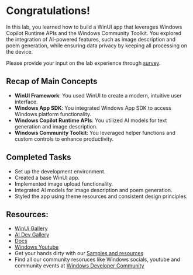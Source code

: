 # Congratulations! 

In this lab, you learned how to build a WinUI app that leverages Windows Copilot Runtime APIs and the Windows Community Toolkit. You explored the integration of AI-powered features, such as image description and poem generation, while ensuring data privacy by keeping all processing on the device.

Please provide your input on the lab experience through [survey](TODO).

## Recap of Main Concepts
- **WinUI Framework**: You used WinUI to create a modern, intuitive user interface.
- **Windows App SDK**: You integrated Windows App SDK to access Windows platform functionality.
- **Windows Copilot Runtime APIs**: You utilized AI models for text generation and image description.
- **Windows Community Toolkit**: You leveraged helper functions and custom controls to enhance productivity.


## Completed Tasks
- Set up the development environment.
- Created a base WinUI app.
- Implemented image upload functionality.
- Integrated AI models for image description and poem generation.
- Styled the app using theme resources and consistent design principles.


## Resources:

- [WinUi Gallery](https://github.com/microsoft/WinUI-Gallery)
- [AI Dev Gallery](https://github.com/microsoft/ai-dev-gallery/)
- [Docs](https://docs.microsoft.com/en-us/windows/apps/winui/)
- [Windows Youtube](https://www.youtube.com/channel/UCzLbHrU7U3cUDNQWWAqjceA)
- Get your hands dirty with our [Samples and resources](https://learn.microsoft.com/en-us/windows/apps/get-started/samples)
- Find all our community resoruces like Windows socials, youtube and community events at [Windows Developer Community](https://developer.microsoft.com/en-us/windows/community)